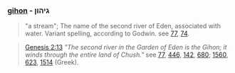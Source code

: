 ### [gihon](/keys/GIHVNf) - גיהון
> "a stream"; The name of the second river of Eden, associated with water. Variant spelling, according to Godwin. see [77](77), [74](74).

> [Genesis 2:13](http://biblehub.com/genesis/2-13.htm) *"The second river in the Garden of Eden is the Gihon; it winds through the entire land of Chush."* see [77](77), [446](446), [142](142), [680](680); [1560](1560), [623](623), [1514](1514) (Greek).